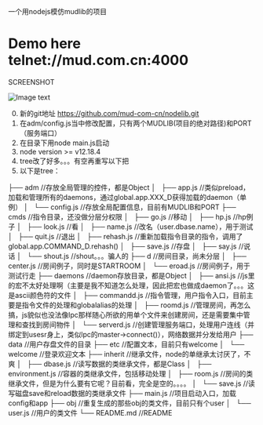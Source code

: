 
一个用nodejs模仿mudlib的项目

# Demo here telnet://mud.com.cn:4000

SCREENSHOT

![Image text](https://raw.githubusercontent.com/nodemud/nodelib/main/nodelib-screenshot-01.png)

0. 新的git地址 https://github.com/mud-com-cn/nodelib.git
1. 在adm/config.js当中修改配置，只有两个MUDLIB(项目的绝对路径)和PORT（服务端口）
2. 在目录下用node main.js启动
3. node version >= v12.18.4
4. tree改了好多。。。有空再重写以下把
5. 以下是tree：

├── adm                  //存放全局管理的控件，都是Object
│   ├── app.js           //类似preload，加载和管理所有的daemons，通过global.app.XXX_D获得加载的daemon（单例）
│   └── config.js        //存放全局配置信息，目前有MUDLIB和PORT
├── cmds                 //指令目录，还没做分层分权限
│   ├── go.js            //移动
│   ├── hp.js            //hp例子
│   ├── look.js          //看
│   ├── name.js          //改名（user.dbase.name），用于测试
│   ├── quit.js          //退出
│   ├── rehash.js        //重新加载指令目录的指令，调用了global.app.COMMAND_D.rehash()
│   ├── save.js          //存盘
│   ├── say.js           //说话
│   └── shout.js         //shout。。。骗人的
├── d                    //房间目录，尚未分层
│   ├── center.js        //房间例子，同时是STARTROOM
│   └── eroad.js         //房间例子，用于测试行走
├── daemons              //daemon存放目录，都是Object
│   ├── ansi.js          //js里的宏不太好处理啊（主要是我不知道怎么处理，因此把宏也做成daemon了。。。这是ascii颜色符的文件
│   ├── commandd.js      //指令管理，用户指令入口，目前主要是指令文件的处理和globalalias的处理
│   ├── roomd.js         //管理房间，再怎么搞，js貌似也没法像lpc那样随心所欲的用单个文件来创建房间，还是需要集中管理和查找到房间物件
│   └── serverd.js       //创建管理服务端口，处理用户连线（并绑定到usesr身上，类似lpc的master->connect()），网络数据并分发给用户
├── data                 //用户存盘文件的目录
├── etc                  //配置文本，目前只有welcome
│   └── welcome          //登录欢迎文本
├── inherit              //继承文件，node的单继承太讨厌了，不爽
│   ├── dbase.js         //读写数据的类继承文件，都是Class
│   ├── environment.js   //容器的类继承文件，包括移动处理
│   ├── room.js          //房间的类继承文件，但是为什么要有它呢？目前看，完全是空的。。。。
│   └── save.js          //读写磁盘save和reload数据的类继承文件
├── main.js              //项目启动入口，加载config和app
├── obj                  //重复生成的那些obj的类文件，目前只有个user
│   └── user.js          //用户的类文件
└── README.md            //README


